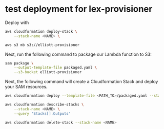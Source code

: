 # test deployment for lex-provisioner

Deploy with
```bash
aws cloudformation deploy-stack \
    --stack-name <NAME> \

```


```bash
aws s3 mb s3://elliott-provisioner
```

Next, run the following command to package our Lambda function to S3:

```bash
sam package \
    --output-template-file packaged.yaml \
    --s3-bucket elliott-provisioner
```

Next, the following command will create a Cloudformation Stack and deploy your SAM resources.

```bash
aws cloudformation deploy --template-file <PATH_TO>/packaged.yaml --stack-name <STACK_NAME>
```

```bash
aws cloudformation describe-stacks \
    --stack-name <NAME> \
    --query 'Stacks[].Outputs'
```

```bash
aws cloudformation delete-stack --stack-name <NAME>
```

